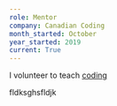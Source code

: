 ```yaml
---
role: Mentor
company: Canadian Coding
month_started: October
year_started: 2019
current: True
---
```


I volunteer to teach [coding](<https://canadiancoding.ca>)

fldksghsfldjk

